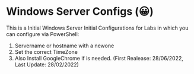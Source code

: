 # Windows Server Configs (:grinning:)
This is a Initial Windows Server Initial Configurations for Labs in which you can configure via PowerShell:
1) Servername or hostname with a newone
2) Set the correct TimeZone
3) Also Install GoogleChrome if is needed.
(First Realease: 28/06/2022, Last Update: 28/02/2022)
